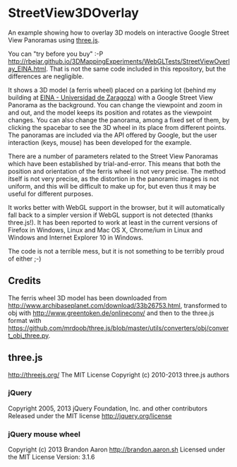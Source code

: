 # StreetView3DOverlay

An example showing how to overlay 3D models on interactive Google Street View Panoramas using [three.js](http://threejs.org/). 

You can "try before you buy" :-P <http://rbejar.github.io/3DMappingExperiments/WebGLTests/StreetViewOverlay_EINA.html>. That is not the same code included in this repository, but the differences are negligible.

It shows a 3D model (a ferris wheel) placed on a parking lot (behind my building at [EINA - Universidad de Zaragoza](http://eina.unizar.es)) with a Google Street View Panorama as the background. You can change the viewpoint and zoom in and out, and the model keeps its position and rotates as the viewpoint changes. You can also change the panorama, among a fixed set of them, by clicking the spacebar to see the 3D wheel in its place from different points. The panoramas are included via the API offered by Google, but the user interaction (keys, mouse) has been developed for the example.

There are a number of parameters related to the Street View Panoramas which have been established by trial-and-error. This means that both the position and orientation of the ferris wheel is not very precise. The method itself is not very precise, as the distortion in the panoramic images is not uniform, and this will be difficult to make up for, but even thus it may be useful for different purposes. 

It works better with WebGL support in the browser, but it will automatically fall back to a simpler version if WebGL support is not detected (thanks three.js!). It has been reported to work at least in the current versions of Firefox in Windows, Linux and Mac OS X, Chrome/ium in Linux and Windows and Internet Explorer 10 in Windows.

The code is not a terrible mess, but it is not something to be terribly proud of either ;-)


## Credits
The ferris wheel 3D model has been downloaded from <http://www.archibaseplanet.com/download/33b26753.html>, transformed to obj with <http://www.greentoken.de/onlineconv/> and then to the three.js format with <https://github.com/mrdoob/three.js/blob/master/utils/converters/obj/convert_obj_three.py>.

## three.js
<http://threejs.org/>
The MIT License
Copyright (c) 2010-2013 three.js authors

### jQuery
Copyright 2005, 2013 jQuery Foundation, Inc. and other contributors
Released under the MIT license
<http://jquery.org/license>

### jQuery mouse wheel
Copyright (c) 2013 Brandon Aaron <http://brandon.aaron.sh>
Licensed under the MIT License
Version: 3.1.6